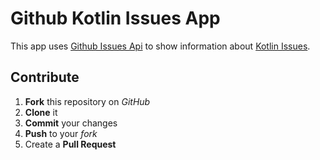 # Github Kotlin Issues App

This app uses [Github Issues Api](https://docs.github.com/en/rest/reference/issues) to show information about [Kotlin Issues](https://youtrack.jetbrains.com/issues/KT).

## Contribute

1. **Fork** this repository on _GitHub_
2. **Clone** it
3. **Commit** your changes
4. **Push** to your _fork_
5. Create a **Pull Request**